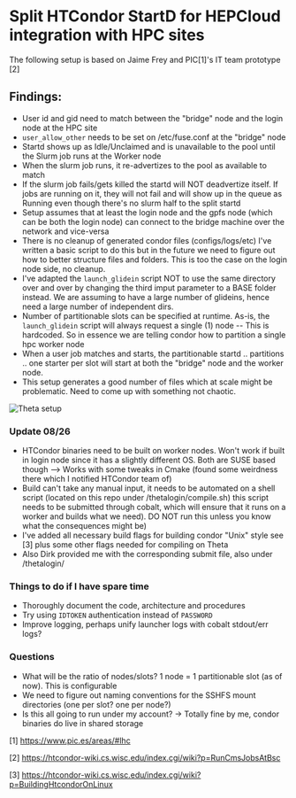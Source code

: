 # Split HTCondor StartD for HEPCloud integration with HPC sites
The following setup is based on Jaime Frey and PIC[1]'s IT team prototype [2]

## Findings:
* User id and gid need to match between the "bridge" node and the login node at the HPC site
* `user_allow_other` needs to be set on /etc/fuse.conf at the "bridge" node
* Startd shows up as Idle/Unclaimed and is unavailable to the pool until the Slurm job runs at the Worker node
* When the slurm job runs, it re-advertizes to the pool as available to match
* If the slurm job fails/gets killed the startd will NOT deadvertize itself. If jobs are running on it, they will not fail and will show up in the queue as Running even though there's no slurm half to the split startd
* Setup assumes that at least the login node and the gpfs node (which can be both the login node) can connect to the bridge machine over the network and vice-versa
* There is no cleanup of generated condor files (configs/logs/etc) I've written a basic script to do this but in the future we need to figure out how to better structure files and folders. This is too the case on the login node side, no cleanup. 
* I've adapted the `launch_glidein` script NOT to use the same directory over and over by changing the third imput parameter to a BASE folder instead. We are assuming to have a large number of glideins, hence need a large number of independent dirs.
* Number of partitionable slots can be specified at runtime. As-is, the `launch_glidein` script will always request a single (1) node -- This is hardcoded. So in essence we are telling condor how to partition a single hpc worker node
* When a user job matches and starts, the partitionable startd .. partitions .. one starter per slot will start at both the "bridge" node and the worker node.
* This setup generates a good number of files which at scale might be problematic. Need to come up with something not chaotic.

![Theta setup](https://www.dropbox.com/s/koebu2pz0nn8hch/Theta_setup_v1.jpg?raw=1)

### Update 08/26
* HTCondor binaries need to be built on worker nodes. Won't work if built in login node since it has a slightly different OS. Both are SUSE based though --> Works with some tweaks in Cmake (found some weirdness there which I notified HTCondor team of)
* Build can't take any manual input, it needs to be automated on a shell script (located on this repo under /thetalogin/compile.sh) this script needs to be submitted through cobalt, which will ensure that it runs on a worker and builds what we need). DO NOT run this unless you know what the consequences might be)
* I've added all necessary build flags for building condor "Unix" style see [3] plus some other flags needed for compiling on Theta
* Also Dirk provided me with the corresponding submit file, also under /thetalogin/

### Things to do if I have spare time
* Thoroughly document the code, architecture and procedures
* Try using `IDTOKEN` authentication instead of `PASSWORD`
* Improve logging, perhaps unify launcher logs with cobalt stdout/err logs?

### Questions
* What will be the ratio of nodes/slots? 1 node = 1 partitionable slot (as of now). This is configurable
* We need to figure out naming conventions for the SSHFS mount directories (one per slot? one per node?)
* Is this all going to run under my account? -> Totally fine by me, condor binaries do live in shared storage


[1] https://www.pic.es/areas/#lhc

[2] https://htcondor-wiki.cs.wisc.edu/index.cgi/wiki?p=RunCmsJobsAtBsc

[3] https://htcondor-wiki.cs.wisc.edu/index.cgi/wiki?p=BuildingHtcondorOnLinux
